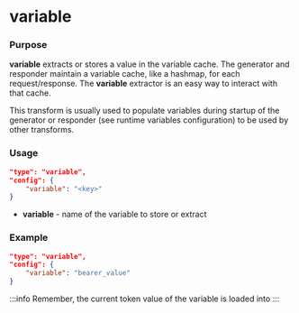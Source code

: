 # variable

### Purpose

**variable** extracts or stores a value in the variable cache. The generator and responder maintain a variable cache, like a hashmap, for each request/response. The **variable** extractor is an easy way to interact with that cache.

This transform is usually used to populate variables during startup of the generator or responder (see runtime variables configuration) to be used by other transforms.

### Usage

```json
"type": "variable",
"config": {
    "variable": "<key>"
}
```

- **variable** - name of the variable to store or extract

### Example

```json
"type": "variable",
"config": {
    "variable": "bearer_value"
}
```

:::info
Remember, the current token value of the variable is loaded into&#x20;
:::
